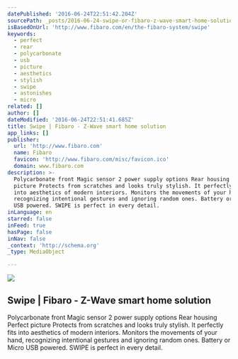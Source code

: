 ```yaml
---
datePublished: '2016-06-24T22:51:42.204Z'
sourcePath: _posts/2016-06-24-swipe-or-fibaro-z-wave-smart-home-solution.md
isBasedOnUrl: 'http://www.fibaro.com/en/the-fibaro-system/swipe'
keywords:
  - perfect
  - rear
  - polycarbonate
  - usb
  - picture
  - aesthetics
  - stylish
  - swipe
  - astonishes
  - micro
related: []
author: []
dateModified: '2016-06-24T22:51:41.685Z'
title: Swipe | Fibaro - Z-Wave smart home solution
app_links: []
publisher:
  url: 'http://www.fibaro.com'
  name: Fibaro
  favicon: 'http://www.fibaro.com/misc/favicon.ico'
  domain: www.fibaro.com
description: >-
  Polycarbonate front Magic sensor 2 power supply options Rear housing Perfect
  picture Protects from scratches and looks truly stylish. It perfectly fits
  into aesthetics of modern interiors. Monitors the movements of your hand,
  recognizing intentional gestures and ignoring random ones. Battery or Micro
  USB powered. SWIPE is perfect in every detail.
inLanguage: en
starred: false
inFeed: true
hasPage: false
inNav: false
_context: 'http://schema.org'
_type: MediaObject

---
```

<article style=""><img src="https://imgflo.herokuapp.com/graph/vahj1ThiexotieMo/88a2806d26de988752de3165092d6018/croprotate.jpg?cropheight=1705&amp;cropwidth=2560&amp;degrees=0&amp;input=http%3A%2F%2Fwww.fibaro.com%2Fsites%2Fall%2Fthemes%2Ffibaro%2Fimages%2Fswipe%2Fen%2F5_structure.jpg&amp;x=0&amp;y=0" /><h1>Swipe | Fibaro - Z-Wave smart home solution</h1><p>Polycarbonate front Magic sensor 2 power supply options Rear housing Perfect picture Protects from scratches and looks truly stylish. It perfectly fits into aesthetics of modern interiors. Monitors the movements of your hand, recognizing intentional gestures and ignoring random ones. Battery or Micro USB powered. SWIPE is perfect in every detail.</p></article>
